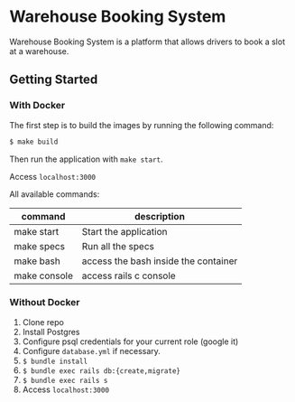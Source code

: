 Warehouse Booking System
================

Warehouse Booking System is a platform that allows drivers to book a slot at a warehouse.

Getting Started
-------------------------

### With Docker

The first step is to build the images by running the following command:

```bash
$ make build
```

Then run the application with `make start`.

Access `localhost:3000`

All available commands:

| command | description |
|---------|-------------|
| make start | Start the application |
| make specs | Run all the specs |
| make bash | access the bash inside the container |
| make console | access rails c console |

### Without Docker

1. Clone repo
2. Install Postgres
3. Configure psql credentials for your current role (google it)
4. Configure `database.yml` if necessary.
6. `$ bundle install`
7. `$ bundle exec rails db:{create,migrate}`
8. `$ bundle exec rails s`
9. Access `localhost:3000`

